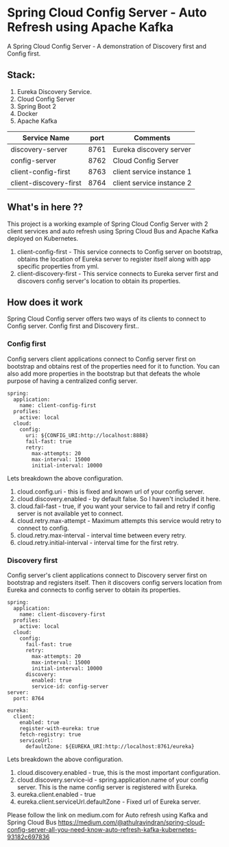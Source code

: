 # Spring Cloud Config Server - Auto Refresh using Apache Kafka
A Spring Cloud Config Server - A demonstration of Discovery first and Config first.

## Stack:                   	         
1) Eureka Discovery Service.	         	             
2) Cloud Config Server                          
3) Spring Boot 2
4) Docker
5) Apache Kafka


| Service Name           | port | Comments                       |  
| -----------------------| -----| -------------------------------|
| discovery-server       | 8761 | Eureka discovery server        |
| config-server          | 8762 | Cloud Config Server            |
| client-config-first    | 8763 | client service instance 1      |
| client-discovery-first | 8764 | client service instance 2      |

## What's in here ??
This project is a working example of Spring Cloud Config Server with 2 client services and auto refresh using Spring Cloud Bus and Apache Kafka deployed on Kubernetes.

1) client-config-first - This service connects to Config server on bootstrap, obtains the location of Eureka server to register itself along with app specific properties from yml.
2) client-discovery-first - This service connects to Eureka server first and discovers config server's location to obtain its properties.

## How does it work

Spring Cloud Config server offers two ways of its clients to connect to Config server. Config first and Discovery first..

### Config first 

Config servers client applications connect to Config server first on bootstrap and obtains rest of the properties need for it to function.
You can also add more properties in the bootstrap but that defeats the whole purpose of having a centralized config server.

```
spring:
  application:
    name: client-config-first
  profiles:
    active: local
  cloud:
    config:
      uri: ${CONFIG_URI:http://localhost:8888}
      fail-fast: true
      retry:
        max-attempts: 20
        max-interval: 15000
        initial-interval: 10000
```     

Lets breakdown the above configuration.
1. cloud.config.uri         - this is fixed and known url of your config server.
2. cloud.discovery.enabled  - by default false. So I haven't included it here.
3. cloud.fail-fast          - true, if you want your service to fail and retry if config server is not available yet to connect.
4. cloud.retry.max-attempt  - Maximum attempts this service would retry to connect to config.
5. cloud.retry.max-interval - interval time between every retry.
6. cloud.retry.initial-interval - interval time for the first retry.

### Discovery first

Config server's client applications connect to Discovery server first on bootstrap and registers itself. Then it discovers config servers location from Eureka
and connects to config server to obtain its properties.

```
spring:
  application:
    name: client-discovery-first
  profiles:
    active: local
  cloud:
    config:
      fail-fast: true
      retry:
        max-attempts: 20
        max-interval: 15000
        initial-interval: 10000
      discovery:
        enabled: true
        service-id: config-server
server:
  port: 8764

eureka:
  client:
    enabled: true
    register-with-eureka: true
    fetch-registry: true
    serviceUrl:
      defaultZone: ${EUREKA_URI:http://localhost:8761/eureka}
```     
Lets breakdown the above configuration.
1. cloud.discovery.enabled          - true, this is the most important configuration.
2. cloud.discovery.service-id       - spring.application.name of your config server. This is the name config server is registered with Eureka.
3. eureka.client.enabled            - true
4. eureka.client.serviceUrl.defaultZone - Fixed url of Eureka server.

Please follow the link on medium.com for Auto refresh using Kafka and Spring Cloud Bus
https://medium.com/@athulravindran/spring-cloud-config-server-all-you-need-know-auto-refresh-kafka-kubernetes-93182c697836
